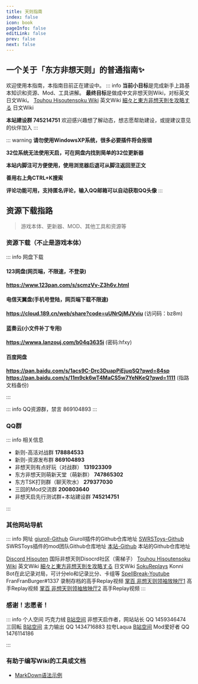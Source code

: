 ```yaml
---
title: 天则指南
index: false
icon: book
pageInfo: false
editLink: false
prev: false
next: false
---
```


## **一个关于「东方非想天则」的普通指南✨**
欢迎使用本指南，本指南目前正在建设中。
::: info
**当前小目标**是完成新手上路基本知识和资源、Mod、工具讲解。
**最终目标**是做成中文非想天则Wiki，对标英文日文Wiki。
[Touhou Hisoutensoku Wiki](https://hisouten.koumakan.jp/wiki/Touhou_Hisoutensoku_Wiki) 英文Wiki
[細々と東方非想天則を攻略する](https://w.atwiki.jp/bulletaction/) 日文Wiki

**本站建设群 745214751** 欢迎感兴趣想了解动态，想志愿帮助建设，或提建议意见的伙伴加入
:::

::: warning 
**请勿使用WindowsXP系统，很多必要插件将会报错**

**32位系统无法使用天启，可在网盘内找到简单的32位更新器**

**本站内脚注可方便使用，使用浏览器后退可从脚注返回至正文**

**善用右上角CTRL+K搜索**

**评论功能可用，支持匿名评论，输入QQ邮箱可以自动获取QQ头像**
:::

## **资源下载指路**
>游戏本体、更新器、MOD、其他工具和资源等


### **资源下载（不止是游戏本体）**

::: info 网盘下载

#### 123网盘(网页端，不限速，不登录)
**https://www.123pan.com/s/scmzVv-Z3h6v.html**

#### 电信天翼盘(手机号登陆，网页端下载不限速)
**https://cloud.189.cn/web/share?code=uUNrQjMJVviu** (访问码：bz8m)


#### 蓝奏云(小文件补丁专用)
**https://wwwa.lanzouj.com/b04q3635i** (密码:hfxy)

#### 百度网盘
**https://pan.baidu.com/s/1acs9C-Drc3DuapPiEjuqSQ?pwd=84sp**
**https://pan.baidu.com/s/11m9ck6wT4MaCS5w7YeNKeQ?pwd=1111** (指路文档备份)

:::

::: info QQ资源群，禁言
 869104893
:::


### **QQ群** 

::: info 相关信息

- 新则-高活对战群  **178884533**
- 新则-资源发布群  **869104893**
- 非想天则有点好玩（对战群）  **131923309**
- 东方非想天则萌新天堂（萌新群）  **747865302**
- 东方TSK打则群（聊天吹水）   **279377030**
- 三回的Mod交流群  **200803640**
- 非想天启先行测试群+本站建设群  **745214751**

:::




### **其他网站导航**

::: info 网址
[giuroll-Github](https://github.com/Giufinn/giuroll) Giuroll插件的Github仓库地址
[SWRSToys-Github](https://github.com/SokuDev/SokuMods) SWRSToys插件的mod团队Github仓库地址
[本站-Github](https://github.com/FXTQ/fxtq.github.io) 本站的Github仓库地址

[Discord Hisouten](https://discord.gg/hisouten) 国际非想天则Disocrd社区（需梯子）
[Touhou Hisoutensoku Wiki](https://hisouten.koumakan.jp/wiki/Touhou_Hisoutensoku_Wiki) 英文Wiki
[細々と東方非想天則を攻略する](https://w.atwiki.jp/bulletaction/) 日文Wiki
[SokuReplays](https://sokureplays.delthas.fr) Konni Bot在此记录对局，可计分elo和记录比分、卡组等
[SpellBreak-Youtube](https://www.youtube.com/c/SpellBreakSoku/videos) FranFranBurger#1337 录制存档的高手Replay视频
[掌百 非想天则领袖放映厅1](https://space.bilibili.com/691870131/video) 高手Replay视频
[掌百 非想天则领袖放映厅2](https://space.bilibili.com/485915/video) 高手Replay视频
:::

### **感谢！志愿者！** 

::: info 个人空间
巧克力绒 [B站空间](https://space.bilibili.com/100686288) 非想天启作者，网站站长 QQ 1459346474
三回転 [B站空间](https://space.bilibili.com/357511007) 主力输出 QQ 1434716883
拉夸Laqua [B站空间](https://space.bilibili.com/2263854) Mod爱好者 QQ 1476114186


:::


### 有助于编写Wiki的工具或文档
- [MarkDown语法示例](https://theme-hope.vuejs.press/zh/cookbook/markdown/demo.html#%E5%88%86%E5%89%B2%E7%BA%BF)

